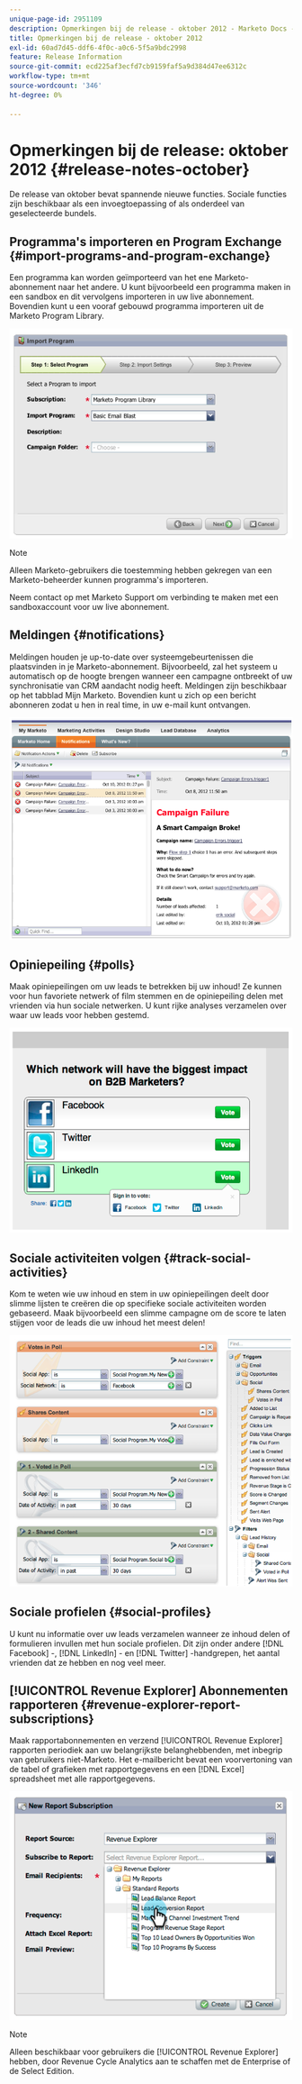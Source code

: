 ```yaml
---
unique-page-id: 2951109
description: Opmerkingen bij de release - oktober 2012 - Marketo Docs - Productdocumentatie
title: Opmerkingen bij de release - oktober 2012
exl-id: 60ad7d45-ddf6-4f0c-a0c6-5f5a9bdc2998
feature: Release Information
source-git-commit: ecd225af3ecfd7cb9159faf5a9d384d47ee6312c
workflow-type: tm+mt
source-wordcount: '346'
ht-degree: 0%

---
```


# Opmerkingen bij de release: oktober 2012 {#release-notes-october}

De release van oktober bevat spannende nieuwe functies. Sociale functies zijn beschikbaar als een invoegtoepassing of als onderdeel van geselecteerde bundels.

## Programma&#39;s importeren en Program Exchange {#import-programs-and-program-exchange}

Een programma kan worden geïmporteerd van het ene Marketo-abonnement naar het andere. U kunt bijvoorbeeld een programma maken in een sandbox en dit vervolgens importeren in uw live abonnement. Bovendien kunt u een vooraf gebouwd programma importeren uit de Marketo Program Library.

![](assets/image2014-9-23-10-3a46-3a42.png)

>[!NOTE]
>
>Alleen Marketo-gebruikers die toestemming hebben gekregen van een Marketo-beheerder kunnen programma&#39;s importeren.
>
>Neem contact op met Marketo Support om verbinding te maken met een sandboxaccount voor uw live abonnement.

## Meldingen {#notifications}

Meldingen houden je up-to-date over systeemgebeurtenissen die plaatsvinden in je Marketo-abonnement. Bijvoorbeeld, zal het systeem u automatisch op de hoogte brengen wanneer een campagne ontbreekt of uw synchronisatie van CRM aandacht nodig heeft. Meldingen zijn beschikbaar op het tabblad Mijn Marketo. Bovendien kunt u zich op een bericht abonneren zodat u hen in real time, in uw e-mail kunt ontvangen.

![](assets/image2014-9-23-10-3a46-3a53.png)

## Opiniepeiling {#polls}

Maak opiniepeilingen om uw leads te betrekken bij uw inhoud! Ze kunnen voor hun favoriete netwerk of film stemmen en de opiniepeiling delen met vrienden via hun sociale netwerken. U kunt rijke analyses verzamelen over waar uw leads voor hebben gestemd.

![](assets/image2014-9-23-10-3a47-3a6.png)

## Sociale activiteiten volgen {#track-social-activities}

Kom te weten wie uw inhoud en stem in uw opiniepeilingen deelt door slimme lijsten te creëren die op specifieke sociale activiteiten worden gebaseerd. Maak bijvoorbeeld een slimme campagne om de score te laten stijgen voor de leads die uw inhoud het meest delen!

![](assets/image2014-9-23-10-3a47-3a20.png)

## Sociale profielen {#social-profiles}

U kunt nu informatie over uw leads verzamelen wanneer ze inhoud delen of formulieren invullen met hun sociale profielen. Dit zijn onder andere [!DNL Facebook] -, [!DNL LinkedIn] - en [!DNL Twitter] -handgrepen, het aantal vrienden dat ze hebben en nog veel meer.

## [!UICONTROL Revenue Explorer] Abonnementen rapporteren {#revenue-explorer-report-subscriptions}

Maak rapportabonnementen en verzend [!UICONTROL Revenue Explorer] rapporten periodiek aan uw belangrijkste belanghebbenden, met inbegrip van gebruikers niet-Marketo. Het e-mailbericht bevat een voorvertoning van de tabel of grafieken met rapportgegevens en een [!DNL Excel] spreadsheet met alle rapportgegevens.

![](assets/image2014-9-23-10-3a47-3a33.png)

>[!NOTE]
>
>Alleen beschikbaar voor gebruikers die [!UICONTROL Revenue Explorer] hebben, door Revenue Cycle Analytics aan te schaffen met de Enterprise of de Select Edition.
